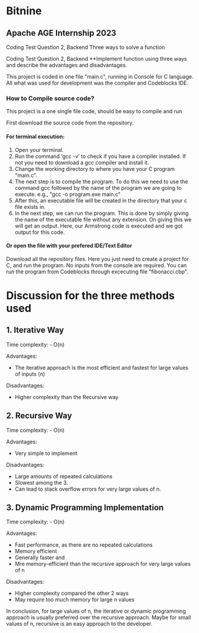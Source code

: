 # Bitnine
## Apache AGE Internship 2023
Coding Test Question 2, Backend
Three ways to solve a function

Coding Test Question 2, Backend **Implement function using three ways and describe the advantages and disadvantages.

This project is coded in one file "main.c", running in Console for C language. All what was used for development was the compiler and Codeblocks IDE.

### How to Compile source code?
This project is a one single file code, should be easy to compile and run

First download the source code from the repository.

#### For terminal execution:
1. Open your terminal.
2. Run the command ‘gcc -v’ to check if you have a compiler installed. If not you need to download a gcc compiler and install it. 
3. Change the working directory to where you have your C program "main.c".
4. The next step is to compile the program. To do this we need to use the command gcc followed by the name of the program we are going to execute. e.g., "gcc -o program.exe main.c"
5. After this, an executable file will be created in the directory that your c file exists in.
6. In the next step, we can run the program. This is done by simply giving the name of the executable file without any extension. On giving this we will get an output. Here, our Armstrong code is executed and we got output for this code.



#### Or open the file with your prefered IDE/Text Editor
Download all the repository files.
Here you just need to create a project for C, and run the program. 
No inputs from the console are required. 
You can run the program from Codeblocks through excecuting file "fibonacci.cbp".




# Discussion for the three methods used

## 1.  Iterative Way

  
  Time complexity:
    -   O(n)
    
  Advantages:
  -   The iterative approach is the most efficient and fastest for large values of inputs (n)

  Disadvantages:
  -   Higher complexity than the Recursive way



## 2.  Recursive Way

  Time complexity:
    -   O(n)
    
  Advantages:
  -   Very simple to implement

  Disadvantages:
  -   Large amounts of repeated calculations
  -   Slowest among the 3. 
  -   Can lead to stack overflow errors for very large values of n.



## 3.  Dynamic Programming Implementation

  Time complexity:
    -   O(n)
    
  Advantages:
  -   Fast performance, as there are no repeated calculations
  -   Memory efficient
  -   Generally faster and
  -   Mre memory-efficient than the recursive approach for very large values of n


  Disadvantages:
  -   Higher complexity compared the other 2 ways
  -   May require too much memory for large n values

In conclusion, for large values of n, the iterative or dynamic programming approach is usually preferred over the recursive approach. Maybe for small values of n, recursive is an easy approach to the developer.



